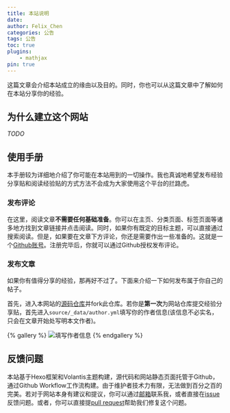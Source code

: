 ```yaml
---
title: 本站说明
date: 
author: Felix_Chen
categories: 公告
tags: 公告
toc: true
plugins:
    - mathjax
pin: true
---
```


这篇文章会介绍本站成立的缘由以及目的。同时，你也可以从这篇文章中了解如何在本站分享你的经验。

<!--more-->

## 为什么建立这个网站

*TODO*

## 使用手册

本手册较为详细地介绍了你可能在本站用到的一切操作。我也真诚地希望发布经验分享贴和阅读经验贴的方式方法不会成为大家使用这个平台的拦路虎。

### 发布评论

在这里，阅读文章**不需要任何基础准备**。你可以在主页、分类页面、标签页面等诸多地方找到文章链接并点击阅读。同时，如果你有既定的目标主题，可以直接通过搜索阅读。但是，如果要在文章下方评论，你还是需要作出一些准备的。这就是一个[Github账号](https://github.com)。注册完毕后，你就可以通过Github授权发布评论。

### 发布文章

如果你有值得分享的经验，那再好不过了。下面来介绍一下如何发布属于你自己的帖子。

首先，进入本网站的[源码仓库](https://github.com/felixchen0707/BME-course-source-code)并fork此仓库。若你是**第一次**为网站仓库提交经验分享贴，首先进入`source/_data/author.yml`填写你的作者信息(该信息不必实名，只会在文章开始处写明本文作者)。

{% gallery %}
![填写作者信息](https://i.imgtg.com/2022/08/29/ZvMOb.jpg)
{% endgallery %}

## 反馈问题

本站基于Hexo框架和Volantis主题构建，源代码和网站静态页面托管于Github，通过Github Workflow工作流构建。由于维护者技术力有限，无法做到百分之百的完美。若对于网站本身有建议和提议，你可以通过[邮箱](mailto:felix_chen@sjtu.edu.cn)联系我，或者直接在[issue](https://github.com/felixchen0707/BME-course-source-code/issues)反馈问题。或者，你可以直接提[pull request](https://github.com/felixchen0707/BME-course-source-code/pulls)帮助我们修复这个问题。


